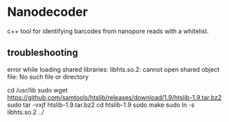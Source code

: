 # Nanodecoder
c++ tool for identifying barcodes from nanopore reads with a whitelist. 

## troubleshooting
error while loading shared libraries: libhts.so.2: cannot open shared object file: No such file or directory

cd /usr/lib
sudo wget https://github.com/samtools/htslib/releases/download/1.9/htslib-1.9.tar.bz2
sudo tar -vxjf htslib-1.9.tar.bz2
cd htslib-1.9
sudo make
sudo ln -s libhts.so.2 ../
